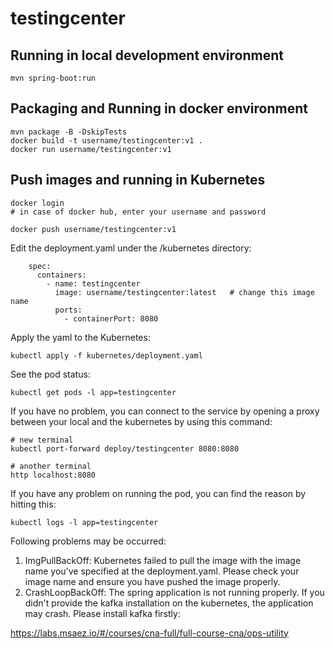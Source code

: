 # testingcenter

## Running in local development environment

```
mvn spring-boot:run
```

## Packaging and Running in docker environment

```
mvn package -B -DskipTests
docker build -t username/testingcenter:v1 .
docker run username/testingcenter:v1
```

## Push images and running in Kubernetes

```
docker login 
# in case of docker hub, enter your username and password

docker push username/testingcenter:v1
```

Edit the deployment.yaml under the /kubernetes directory:
```
    spec:
      containers:
        - name: testingcenter
          image: username/testingcenter:latest   # change this image name
          ports:
            - containerPort: 8080

```

Apply the yaml to the Kubernetes:
```
kubectl apply -f kubernetes/deployment.yaml
```

See the pod status:
```
kubectl get pods -l app=testingcenter
```

If you have no problem, you can connect to the service by opening a proxy between your local and the kubernetes by using this command:
```
# new terminal
kubectl port-forward deploy/testingcenter 8080:8080

# another terminal
http localhost:8080
```

If you have any problem on running the pod, you can find the reason by hitting this:
```
kubectl logs -l app=testingcenter
```

Following problems may be occurred:

1. ImgPullBackOff:  Kubernetes failed to pull the image with the image name you've specified at the deployment.yaml. Please check your image name and ensure you have pushed the image properly.
1. CrashLoopBackOff: The spring application is not running properly. If you didn't provide the kafka installation on the kubernetes, the application may crash. Please install kafka firstly:

https://labs.msaez.io/#/courses/cna-full/full-course-cna/ops-utility

